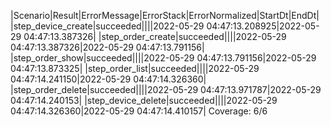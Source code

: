 |Scenario|Result|ErrorMessage|ErrorStack|ErrorNormalized|StartDt|EndDt|
|step_device_create|succeeded||||2022-05-29 04:47:13.208925|2022-05-29 04:47:13.387326|
|step_order_create|succeeded||||2022-05-29 04:47:13.387326|2022-05-29 04:47:13.791156|
|step_order_show|succeeded||||2022-05-29 04:47:13.791156|2022-05-29 04:47:13.873325|
|step_order_list|succeeded||||2022-05-29 04:47:14.241150|2022-05-29 04:47:14.326360|
|step_order_delete|succeeded||||2022-05-29 04:47:13.971787|2022-05-29 04:47:14.240153|
|step_device_delete|succeeded||||2022-05-29 04:47:14.326360|2022-05-29 04:47:14.410157|
Coverage: 6/6
